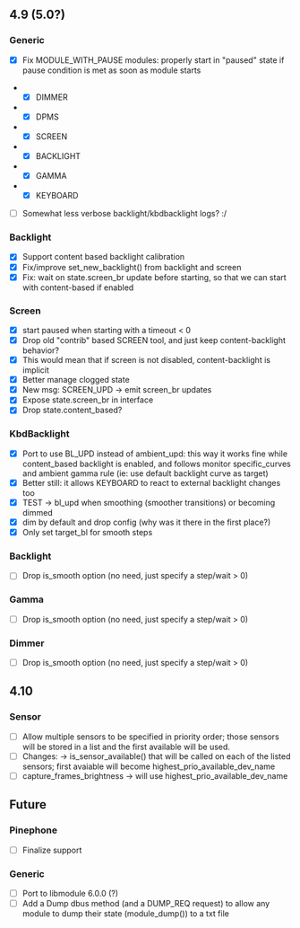 ## 4.9 (5.0?)

### Generic
- [x] Fix MODULE_WITH_PAUSE modules: properly start in "paused" state if pause condition is met as soon as module starts
- - [x] DIMMER
- - [x] DPMS
- - [x] SCREEN
- - [x] BACKLIGHT
- - [x] GAMMA
- - [x] KEYBOARD
- [ ] Somewhat less verbose backlight/kbdbacklight logs? :/ 

### Backlight
- [x] Support content based backlight calibration
- [x] Fix/improve set_new_backlight() from backlight and screen
- [x] Fix: wait on state.screen_br update before starting, so that we can start with content-based if enabled

### Screen
- [x] start paused when starting with a timeout < 0
- [x] Drop old "contrib" based SCREEN tool, and just keep content-backlight behavior?
- [x] This would mean that if screen is not disabled, content-backlight is implicit
- [x] Better manage clogged state
- [x] New msg: SCREEN_UPD -> emit screen_br updates
- [x] Expose state.screen_br in interface
- [x] Drop state.content_based?

### KbdBacklight
- [x] Port to use BL_UPD instead of ambient_upd: this way it works fine while content_based backlight is enabled, and follows monitor specific_curves and ambient gamma rule (ie: use default backlight curve as target)
- [x] Better still: it allows KEYBOARD to react to external backlight changes too
- [x] TEST -> bl_upd when smoothing (smoother transitions) or becoming dimmed
- [x] dim by default and drop config (why was it there in the first place?)
- [x] Only set target_bl for smooth steps

### Backlight
- [ ] Drop is_smooth option (no need, just specify a step/wait > 0)

### Gamma
- [ ] Drop is_smooth option (no need, just specify a step/wait > 0)

### Dimmer
- [ ] Drop is_smooth option (no need, just specify a step/wait > 0)

## 4.10

### Sensor
- [ ] Allow multiple sensors to be specified in priority order; those sensors will be stored in a list and the first available will be used.
- [ ] Changes: -> is_sensor_available() that will be called on each of the listed sensors; first avaiable will become highest_prio_available_dev_name
- [ ] capture_frames_brightness -> will use highest_prio_available_dev_name

## Future

### Pinephone
- [ ] Finalize support

### Generic
- [ ] Port to libmodule 6.0.0 (?)
- [ ] Add a Dump dbus method (and a DUMP_REQ request) to allow any module to dump their state (module_dump()) to a txt file
